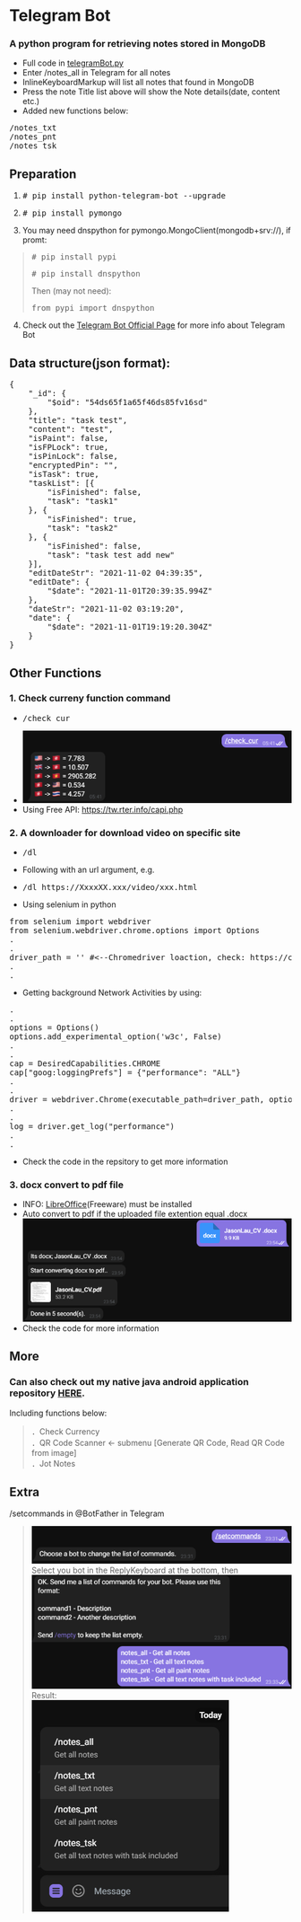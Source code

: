 # Telegram Bot  

### A python program for retrieving notes stored in MongoDB  
- Full code in [telegramBot.py](https://github.com/jasonlhmc/telegramBot_git/blob/main/telegramBot.py)  
- Enter /notes_all in Telegram for all notes  
- InlineKeyboardMarkup will list all notes that found in MongoDB  
- Press the note Title list above will show the Note details(date, content etc.)  
- Added new functions below:
<pre>
/notes_txt
/notes_pnt
/notes_tsk
</pre>
  
## Preparation
1. <pre># pip install python-telegram-bot --upgrade</pre>
2. <pre># pip install pymongo</pre>
3. You may need dnspython for pymongo.MongoClient(mongodb+srv://), if promt:
> <pre># pip install pypi</pre>
> <pre># pip install dnspython</pre>
> Then (may not need): 
> <pre>from pypi import dnspython</pre>
4. Check out the [Telegram Bot Official Page](https://core.telegram.org/bots/) for more info about Telegram Bot  

## Data structure(json format):  
<pre>
{
    "_id": {
        "$oid": "54ds65f1a65f46ds85fv16sd"
    },
    "title": "task test",
    "content": "test",
    "isPaint": false,
    "isFPLock": true,
    "isPinLock": false,
    "encryptedPin": "",
    "isTask": true,
    "taskList": [{
        "isFinished": false,
        "task": "task1"
    }, {
        "isFinished": true,
        "task": "task2"
    }, {
        "isFinished": false,
        "task": "task test add new"
    }],
    "editDateStr": "2021-11-02 04:39:35",
    "editDate": {
        "$date": "2021-11-01T20:39:35.994Z"
    },
    "dateStr": "2021-11-02 03:19:20",
    "date": {
        "$date": "2021-11-01T19:19:20.304Z"
    }
}
</pre>  

## Other Functions
### 1. Check curreny function command  
- <pre>/check_cur</pre>  
- ![Example](https://github.com/jasonlhmc/telegramBot_git/blob/main/img/check_cur_1.png?raw=true)  
- Using Free API: https://tw.rter.info/capi.php  

### 2. A downloader for download video on specific site
- <pre>/dl </pre>
- Following with an url argument, e.g.  
- <pre>/dl https://XxxxXX.xxx/video/xxx.html</pre>  
- Using selenium in python
<pre>from selenium import webdriver
from selenium.webdriver.chrome.options import Options
.
.
driver_path = '' #<--Chromedriver loaction, check: https://chromedriver.chromium.org/downloads
.
.
</pre>
- Getting background Network Activities by using:
<pre>
.
.
options = Options()
options.add_experimental_option('w3c', False)
.
.
cap = DesiredCapabilities.CHROME
cap["goog:loggingPrefs"] = {"performance": "ALL"}
.
.
driver = webdriver.Chrome(executable_path=driver_path, options=options, desired_capabilities=cap)
.
.
log = driver.get_log("performance")
.
.
</pre>  
- Check the code in the repsitory to get more information  

### 3. docx convert to pdf file  
- INFO: [LibreOffice](https://www.libreoffice.org/discover/libreoffice/)(Freeware) must be installed  
- Auto convert to pdf if the uploaded file extention equal .docx  
![Example](https://github.com/jasonlhmc/telegramBot_git/blob/main/img/docx-pdf_convertor.png?raw=true)  
- Check the code for more information  

## More  
### Can also check out my native java android application repository [HERE](https://github.com/jasonlhmc/AndroidNativeJavaApp).  
Including functions below:  
> ．Check Currency  
> ．QR Code Scanner <- submenu [Generate QR Code, Read QR Code from image]  
> ．Jot Notes  

## Extra
/setcommands in @BotFather in Telegram
> ![step.1](https://github.com/jasonlhmc/telegramBot_git/blob/main/img/others-setcommands_1.png?raw=true)  
> Select you bot in the ReplyKeyboard at the bottom, then
> ![step.2](https://github.com/jasonlhmc/telegramBot_git/blob/main/img/others-setcommands_2.png?raw=true)  
> Result:  
> ![step.3](https://github.com/jasonlhmc/telegramBot_git/blob/main/img/others-setcommands_3.png?raw=true)  

